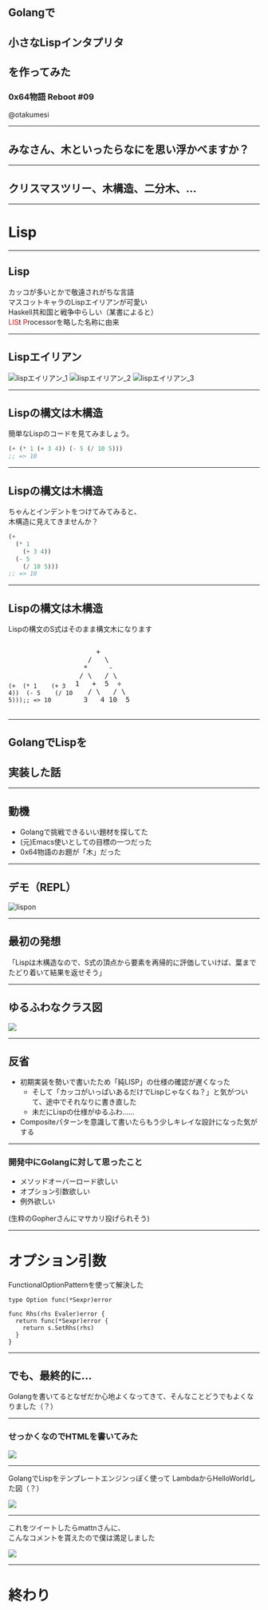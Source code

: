 ## Golangで
## 小さなLispインタプリタ
## を作ってみた
### 0x64物語 Reboot \#09
@otakumesi

---

## みなさん、木といったらなにを思い浮かべますか？

---

## クリスマスツリー、木構造、二分木、...

---

# Lisp

---

## Lisp
カッコが多いとかで敬遠されがちな言語  
マスコットキャラのLispエイリアンが可愛い  
Haskell共和国と戦争中らしい（某書によると）  
<font color="red">LIS</font>t <font color="red">P</font>rocessorを略した名称に由来  

---

## Lispエイリアン

![lispエイリアン_1](./imgs/lisplogo_alien_256.png)
![lispエイリアン_2](./imgs/lisplogo_warning_256.png)
![lispエイリアン_3](./imgs/lisplogo_256.png)

---

## Lispの構文は木構造
簡単なLispのコードを見てみましょう。
```lisp
(+ (* 1 (+ 3 4)) (- 5 (/ 10 5)))
;; => 10
```

---

## Lispの構文は木構造
ちゃんとインデントをつけてみてみると、  
木構造に見えてきませんか？
```lisp
(+
  (* 1
    (+ 3 4))
  (- 5
    (/ 10 5)))
;; => 10
```

---

## Lispの構文は木構造
Lispの構文のS式はそのまま構文木になります

<pre style="width: 130px;display:inline-block;"><code class="lang-lisp hljs"><span class="line">(<span class="hljs-name">+</span></span><span class="line">  (<span class="hljs-name">*</span> <span class="hljs-number">1</span></span><span class="line">    (<span class="hljs-name">+</span> <span class="hljs-number">3</span> <span class="hljs-number">4</span>))</span><span class="line">  (<span class="hljs-name">-</span> <span class="hljs-number">5</span></span><span class="line">    (<span class="hljs-name">/</span> <span class="hljs-number">10</span> <span class="hljs-number">5</span>)))</span><span class="line"><span class="hljs-comment">;; =&gt; 10</span></span></code></pre>

<pre style="width: 130px;display:inline-block;">
     +
   /   \
  *     -
 / \   / \
1   +  5  ÷
   / \   / \
  3   4 10  5
</pre>

---

## GolangでLispを
## 実装した話

---

## 動機

- Golangで挑戦できるいい題材を探してた
- (元)Emacs使いとしての目標の一つだった
- 0x64物語のお題が「木」だった

---

## デモ（REPL）

![lispon](./imgs/lispon.gif)

---

## 最初の発想

「Lispは木構造なので、S式の頂点から要素を再帰的に評価していけば、葉までたどり着いて結果を返せそう」

---

## ゆるふわなクラス図

![](./imgs/golang_lisp.png)

---

## 反省

* 初期実装を勢いで書いたため「純LISP」の仕様の確認が遅くなった
  * そして「カッコがいっぱいあるだけでLispじゃなくね？」と気がついて、途中でそれなりに書き直した
  * 未だにLispの仕様がゆるふわ......
* Compositeパターンを意識して書いたらもう少しキレイな設計になった気がする

---

### 開発中にGolangに対して思ったこと

* メソッドオーバーロード欲しい
* オプション引数欲しい
* 例外欲しい

(生粋のGopherさんにマサカリ投げられそう)

---

# オプション引数

FunctionalOptionPatternを使って解決した
```
type Option func(*Sexpr)error

func Rhs(rhs Evaler)error {
  return func(*Sexpr)error {
    return s.SetRhs(rhs)
  }
}
```
---

## でも、最終的に...

Golangを書いてるとなぜだか心地よくなってきて、そんなことどうでもよくなりました（？）

---

### せっかくなのでHTMLを書いてみた
![](./imgs/lisphtml.png)

---

GolangでLispをテンプレートエンジンっぽく使って
LambdaからHelloWorldした図（？）

![](./imgs/helloworld.png)

---

これをツイートしたらmattnさんに、  
こんなコメントを貰えたので僕は満足しました

![](./imgs/daretoku.png)

---

# 終わり
